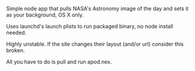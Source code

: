 Simple node app that pulls NASA's Astronomy image of the day and sets it as your background, OS X only.

Uses launchd's launch plists to run packaged binary, no node install needed.

Highly unstable. If the site changes their layout (and/or url) consider this broken.

All you have to do is pull and run apod.nex.

